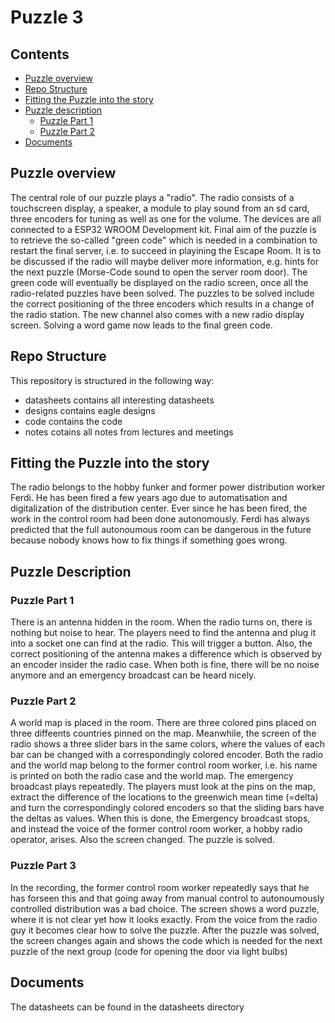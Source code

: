 # Puzzle 3

## Contents
- [Puzzle overview](#puzzle-overview)
- [Repo Structure](#repo-structure)
- [Fitting the Puzzle into the story](#fitting-the-puzzle)
- [Puzzle description](#puzzle-description)
	- [Puzzle Part 1](#Puzzle-1)
	- [Puzzle Part 2](#Puzzle-2)
- [Documents](#documents)

## Puzzle overview

The central role of our puzzle plays a "radio".
The radio consists of a touchscreen display, a speaker, a module to play sound from an sd card, three encoders for tuning as well as one for the volume. The devices are all connected to a ESP32 WROOM Development kit. 
Final aim of the puzzle is to retrieve the so-called "green code" which is needed in a combination to restart the final server, i.e. to succeed in playining the Escape Room. 
It is to be discussed if the radio will maybe deliver more information, e.g. hints for the next puzzle (Morse-Code sound to open the server room door). 
The green code will eventually be displayed on the radio screen, once all the radio-related puzzles have been solved. The puzzles to be solved include the correct positioning of the three encoders which results in a change of the radio station.
The new channel also comes with a new radio display screen. Solving a word game now leads to the final green code. 

## Repo Structure

This repository is structured in the following way:
- datasheets contains all interesting datasheets
- designs contains eagle designs
- code contains the code
- notes cotains all notes from lectures and meetings

## Fitting the Puzzle into the story

The radio belongs to the hobby funker and former power distribution worker Ferdi. 
He has been fired a few years ago due to automatisation and digitalization of the distribution center. Ever since he has been fired, the work in the control room had been done autonomously. Ferdi has always predicted that the full autonoumous room can be dangerous in the future because nobody knows how to fix things if something goes wrong. 

## Puzzle Description 

### Puzzle Part 1 

There is an antenna hidden in the room. When the radio turns on, there is nothing but noise to hear. The players need to find the antenna and plug it into a socket one can find at the radio. This will trigger a button. Also, the correct positioning of the antenna makes a difference which is observed by an encoder insider the radio case. When both is fine, there will be no noise anymore and an emergency broadcast can be heard nicely.


### Puzzle Part 2
A world map is placed in the room. There are three colored pins placed on three diffeents countries pinned on the map. Meanwhile, the screen of the radio shows a three slider bars in the same colors, where the values of each bar can be changed with a correspondingly colored encoder.
Both the radio and the world map belong to the former control room worker, i.e. his name is printed on both the radio case and the world map.
The emergency broadcast plays repeatedly. 
The players must look at the pins on the map, extract the difference of the locations to the greenwich mean time (=delta) and turn the correspondingly colored encoders so that the sliding bars have the deltas as values. When this is done, the Emergency broadcast stops, and instead the voice of the former control room worker, a hobby radio operator, arises. Also the screen changed. The puzzle is solved.

### Puzzle Part 3
In the recording, the former control room worker repeatedly says that he has forseen this and that going away from manual control to autonoumously controlled distribution was a bad choice. 
The screen shows a word puzzle, where it is not clear yet how it looks exactly. From the voice from the radio guy it becomes clear how to solve the puzzle.
After the puzzle was solved, the screen changes again and shows the code which is needed for the next puzzle of the next group (code for opening the door via light bulbs)

## Documents
The datasheets can be found in the datasheets directory 
